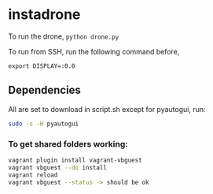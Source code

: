 # instadrone

To run the drone, `python drone.py`

To run from SSH, run the following command before,
```
export DISPLAY=:0.0
```

## Dependencies
All are set to download in script.sh except for pyautogui, run:
```bash
sudo -s -H pyautogui
```

### To get shared folders working:
```bash
vagrant plugin install vagrant-vbguest
vagrant vbguest --do install
vagrant reload
vagrant vbguest --status -> should be ok
```